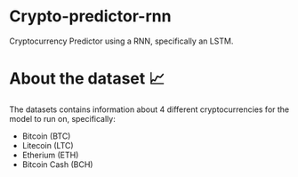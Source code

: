 # Crypto-predictor-rnn
Cryptocurrency Predictor using a RNN, specifically an LSTM.

# About the dataset 📈
The datasets contains information about 4 different cryptocurrencies for the model to run on, specifically:
- Bitcoin (BTC)
- Litecoin (LTC)
- Etherium (ETH)
- Bitcoin Cash (BCH)
